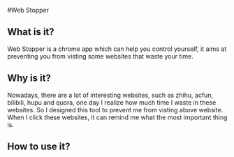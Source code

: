 #Web Stopper
## What is it?

Web Stopper is a chrome app which can help you control yourself, it aims at preventing you from visting some websites that waste your time.

## Why is it?

Nowadays, there are a lot of interesting websites, such as zhihu, acfun, bilibili, hupu and quora, one day I realize how much time I waste in these websites. So I designed this tool to prevent me from visting above website. When I click these websites, it can remind me what the most important thing is. 

## How to use it?



